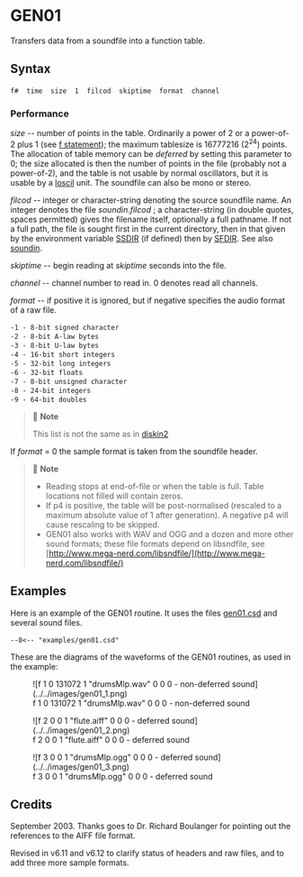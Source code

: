 <!--
id:GEN01
category:
-->
# GEN01
Transfers data from a soundfile into a function table.

## Syntax
``` csound-orc
f#  time  size  1  filcod  skiptime  format  channel
```

### Performance

_size_ -- number of points in the table. Ordinarily a power of 2 or a power-of-2 plus 1 (see [f statement](../../scoregens/f)); the maximum tablesize is 16777216 (2<sup>24</sup>) points. The allocation of table memory can be _deferred_ by setting this parameter to 0; the size allocated is then the number of points in the file (probably not a power-of-2), and the table is not usable by normal oscillators, but it is usable by a [loscil](../../opcodes/loscil) unit. The soundfile can also be mono or stereo.

_filcod_ -- integer or character-string denoting the source soundfile name. An integer denotes the file _soundin_._filcod_ ; a character-string (in double quotes, spaces permitted) gives the filename itself, optionally a full pathname. If not a full path, the file is sought first in the current directory, then in that given by the environment variable [SSDIR](../../command/environment) (if defined) then by [SFDIR](../../command/environment). See also [soundin](../../opcodes/soundin).

_skiptime_ -- begin reading at _skiptime_ seconds into the file.

_channel_ -- channel number to read in. 0 denotes read all channels.

_format_ -- if positive it is ignored, but if negative specifies the audio format of a raw file.

```
-1 - 8-bit signed character
-2 - 8-bit A-law bytes
-3 - 8-bit U-law bytes
-4 - 16-bit short integers
-5 - 32-bit long integers
-6 - 32-bit floats
-7 - 8-bit unsigned character
-8 - 24-bit integers
-9 - 64-bit doubles
```

> :memo: **Note**
>
> This list is not the same as in [diskin2](../../opcodes/diskin)

If _format_ = 0 the sample format is taken from the soundfile header.

> :memo: **Note**
>
> *   Reading stops at end-of-file or when the table is full. Table locations not filled will contain zeros.
> *   If p4 is positive, the table will be post-normalised (rescaled to a maximum absolute value of 1 after generation). A negative p4 will cause rescaling to be skipped.
> *   GEN01 also works with WAV and OGG and a dozen and more other sound formats; these file formats depend on libsndfile, see [http://www.mega-nerd.com/libsndfile/](http://www.mega-nerd.com/libsndfile/)

## Examples

Here is an example of the GEN01 routine. It uses the files [gen01.csd](../../examples/gen01.csd) and several sound files.

``` csound-csd title="An example of the GEN01 routine." linenums="1"
--8<-- "examples/gen01.csd"
```

These are the diagrams of the waveforms of the GEN01 routines, as used in the example:

<figure markdown="span">
![f 1 0 131072 1 "drumsMlp.wav" 0 0 0 - non-deferred sound](../../images/gen01_1.png)
<figcaption>f 1 0 131072 1 "drumsMlp.wav" 0 0 0 - non-deferred sound</figcaption>
</figure>

<figure markdown="span">
![f 2 0 0 1 "flute.aiff" 0 0 0 - deferred sound](../../images/gen01_2.png)
<figcaption>f 2 0 0 1 "flute.aiff" 0 0 0 - deferred sound</figcaption>
</figure>

<figure markdown="span">
![f 3 0 0 1 "drumsMlp.ogg" 0 0 0 - deferred sound](../../images/gen01_3.png)
<figcaption>f 3 0 0 1 "drumsMlp.ogg" 0 0 0 - deferred sound</figcaption>
</figure>

## Credits

September 2003. Thanks goes to Dr. Richard Boulanger for pointing out the references to the AIFF file format.

Revised in v6.11 and v6.12 to clarify status of headers and raw files, and to add three more sample formats.
